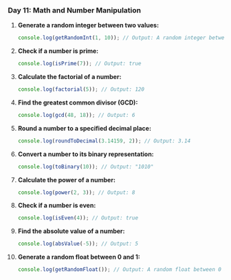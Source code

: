 ### Day 11: Math and Number Manipulation
1. **Generate a random integer between two values:**  
   ```javascript
   console.log(getRandomInt(1, 10)); // Output: A random integer between 1 and 10
   ```

2. **Check if a number is prime:**  
   ```javascript
   console.log(isPrime(7)); // Output: true
   ```

3. **Calculate the factorial of a number:**  
   ```javascript
   console.log(factorial(5)); // Output: 120
   ```

4. **Find the greatest common divisor (GCD):**  
   ```javascript
   console.log(gcd(48, 18)); // Output: 6
   ```

5. **Round a number to a specified decimal place:**  
   ```javascript
   console.log(roundToDecimal(3.14159, 2)); // Output: 3.14
   ```

6. **Convert a number to its binary representation:**  
   ```javascript
   console.log(toBinary(10)); // Output: "1010"
   ```

7. **Calculate the power of a number:**  
   ```javascript
   console.log(power(2, 3)); // Output: 8
   ```

8. **Check if a number is even:**  
   ```javascript
   console.log(isEven(4)); // Output: true
   ```

9. **Find the absolute value of a number:**  
   ```javascript
   console.log(absValue(-5)); // Output: 5
   ```

10. **Generate a random float between 0 and 1:**  
    ```javascript
    console.log(getRandomFloat()); // Output: A random float between 0 and 1
    ```
